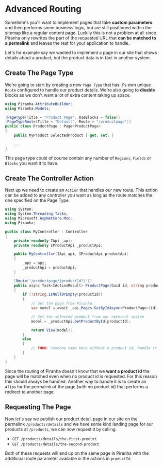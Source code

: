 # Advanced Routing

Sometime's you'll want to implement pages that take **custom parameters** and then performs some business logic, but are still positioned within the sitemap like a regular content page. Luckily this is not a problem at all since Piranha only rewrites the part of the requested URL that **can be matched to a permalink** and leaves the rest for your application to handle.

Let's for example say we wanted to implement a page in our site that shows details about a product, but the product data is in fact in another system.

## Create The Page Type

We're going to start by creating a new `Page Type` that has it's own unique `Route` configured to handle our product details. We're also going to **disable** blocks as we don't want a lot of extra content taking up space.

~~~ csharp
using Piranha.AttributeBuilder;
using Piranha.Models;

[PageType(Title = "Product Page", UseBlocks = false)]
[PageTypeRoute(Title = "Default", Route = "/productpage")]
public class ProductPage : Page<ProductPage>
{
    public MyProduct SelectedProduct { get; set; }

    ...
}
~~~

This page type could of course contain any number of `Regions`, `Fields` or `Blocks` you want it to have.

## Create The Controller Action

Next up we need to create an `Action` that handles our new route. This action can be added to any controller you want as long as the route matches the one specified on the Page Type.

~~~ csharp
using System;
using System.Threading.Tasks;
using Microsoft.AspNetCore.Mvc;
using Piranha;

public class MyController : Controller
{
    private readonly IApi _api;
    private readonly IProductApi _productApi;

    public MyController(IApi api, IProductApi productApi)
    {
        _api = api;
        _productApi = productApi;
    }

    [Route("/productpage/{productId?}")]
    public async Task<IActionResult> ProductPage(Guid id, string productId = null)
    {
        if (!string.IsNullOrEmpty(productId))
        {
            // Get the page from Piranha
            var model = await _api.Pages.GetByIdAsync<ProductPage>(id);

            // Get the selected product from our external system
            model = _productApi.GetProductById(productId);

            return View(model);
        }
        else
        {
            // TODO: Someone came here without a product id, handle it gracefully.
        }
    }
}
~~~

Since the routing of Piranha doesn't know that we **want a product id** the page will be matched even when no product id is requested. For this reason this should always be handled. Another way to handle it is to create an `Alias` for the permalink of the page (with no product id) that performs a redirect to another page.

## Requesting The Page

Now let's say we publish our product detail page in our site on the permalink `/products/details` and we have some kind landing page for our products at `/products`, we can now request it by calling.

* `GET /products/details/the-first-product`
* `GET /products/details/the-second-product`

Both of these requests will end up on the same page in Piranha with the additional route parameter available in the actions in `productId`.
